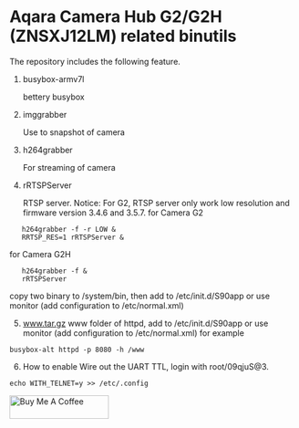 # Aqara Camera Hub G2/G2H (ZNSXJ12LM) related binutils

The repository includes the following feature.

1. busybox-armv7l

   bettery busybox
    

2. imggrabber

   Use to snapshot of camera

3. h264grabber

   For streaming of camera

4. rRTSPServer

   RTSP server. 
   Notice: For G2, RTSP server only work low resolution and firmware version 3.4.6 and 3.5.7.
   for Camera G2
```shell
   h264grabber -f -r LOW &
   RRTSP_RES=1 rRTSPServer &
```
   for Camera G2H
```shell
   h264grabber -f &
   rRTSPServer
```
   copy two binary to /system/bin, then add to /etc/init.d/S90app or use monitor (add configuration to /etc/normal.xml)

5. www.tar.gz
   www folder of httpd, add to /etc/init.d/S90app or use monitor (add configuration to /etc/normal.xml)
   for example
```shell
busybox-alt httpd -p 8080 -h /www
```

6. How to enable
   Wire out the UART TTL, login with root/09qjuS@3.
```shell
echo WITH_TELNET=y >> /etc/.config

```

<a href="https://www.buymeacoffee.com/niceboygithub" target="_blank"><img src="https://cdn.buymeacoffee.com/buttons/default-orange.png" alt="Buy Me A Coffee" height="41" width="174"></a>